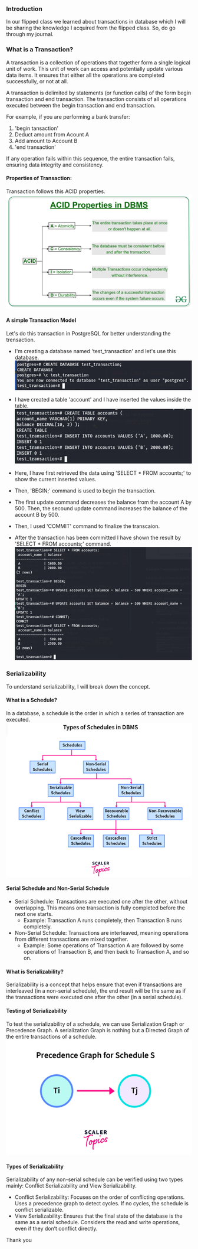 
### Introduction

In our flipped class we learned about transactions in database which I will be sharing the knowledge I acquired from the flipped class. So, do go through my journal.

### What is a Transaction?

A transaction is a collection of operations that together form a single logical unit of work. This unit of work can access and potentially update various data items.
It ensures that either all the operations are completed successfully, or not at all.

A transaction is delimited by statements (or function calls)
of the form begin transaction and end transaction.
The transaction consists of all operations executed between
the begin transaction and end transaction.

For example, if you are performing a bank transfer:

1. 'begin tansaction'
2. Deduct amount from Acount A
3. Add amount to Account B
4. 'end transaction'

If any operation fails within this sequence, the entire transaction fails, ensuring data integrity and consistency.

#### Properties of Transaction:

Transaction follows this ACID properties.
![alt text](../../image/ACID.png)

#### A simple Transaction Model

Let's do this transaction in PostgreSQL for better understanding the trensaction.

- I'm creating a database named 'test_transaction' and let's use this database.
  ![alt text](<../../image/Screenshot from 2024-06-06 07-34-18.png>)

- I have created a table 'account' and I have inserted the values inside the table.
  ![alt text](<../../image/Screenshot from 2024-06-06 07-36-07.png>)

- Here, I have first retrieved the data using 'SELECT \* FROM accounts;' to show the current inserted values.
- Then, 'BEGIN;' command is used to begin the transaction.
- The first update command decreases the balance from the account A by 500. Then, the secound update command increases the balance of the account B by 500.
- Then, I used 'COMMIT' command to finalize the transcaion.
- After the transaction has been committed I have shown the result by 'SELECT \* FROM accounts;' command.
  ![alt text](../../image/sample_transaction.png)

### Serializability

To understand serializability, I will break down the concept.

#### What is a Schedule?

In a database, a schedule is the order in which a series of transaction are executed.
![alt text](../../image/schedule.png)

#### Serial Schedule and Non-Serial Schedule

- Serial Schedule: Transactions are executed one after the other, without overlapping. This means one transaction is fully completed before the next one starts.
  - Example: Transaction A runs completely, then Transaction B runs completely.
- Non-Serial Schedule: Transactions are interleaved, meaning operations from different transactions are mixed together.
  - Example: Some operations of Transaction A are followed by some operations of Transaction B, and then back to Transaction A, and so on.

#### What is Serializability?

Serializability is a concept that helps ensure that even if transactions are interleaved (in a non-serial schedule), the end result will be the same as if the transactions were executed one after the other (in a serial schedule).

#### Testing of Serializability

To test the serializability of a schedule, we can use Serialization Graph or Precedence Graph. A serialization Graph is nothing but a Directed Graph of the entire transactions of a schedule.
![alt text](../../image/directed_graph.png)

#### Types of Serializability

Serializability of any non-serial schedule can be verified using two types mainly: Conflict Serializability and View Serializability.

- Conflict Serializability: Focuses on the order of conflicting operations. Uses a precedence graph to detect cycles. If no cycles, the schedule is conflict serializable.
- View Serializability: Ensures that the final state of the database is the same as a serial schedule. Considers the read and write operations, even if they don’t conflict directly.

Thank you